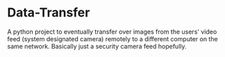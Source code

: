 # Data-Transfer
A python project to eventually transfer over images from the users' video feed (system designated camera) remotely to a different computer on the same network. Basically just a security camera feed hopefully.
